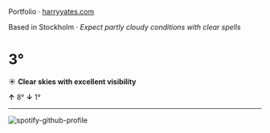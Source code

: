 Portfolio · [harryyates.com](https://harryyates.com)

<!-- WEATHER_START -->
Based in Stockholm · *Expect partly cloudy conditions with clear spells*

# 3°
☀️ **Clear skies with excellent visibility**

**↑** 8° **↓** 1°

---
<!-- WEATHER_END -->

<p align="left">
  <a>
    <img src="https://spotify-github-profile.kittinanx.com/api/view?uid=bigbello&cover_image=true&theme=natemoo-re&show_offline=true&background_color=121212&interchange=false&bar_color=53b14f&bar_color_cover=false" alt="spotify-github-profile">
  </a>
</p>